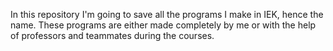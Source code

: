 In this repository I'm going to save all the programs I make in IEK, hence the name. 
These programs are either made completely by me or with the help of professors and teammates during the courses.
